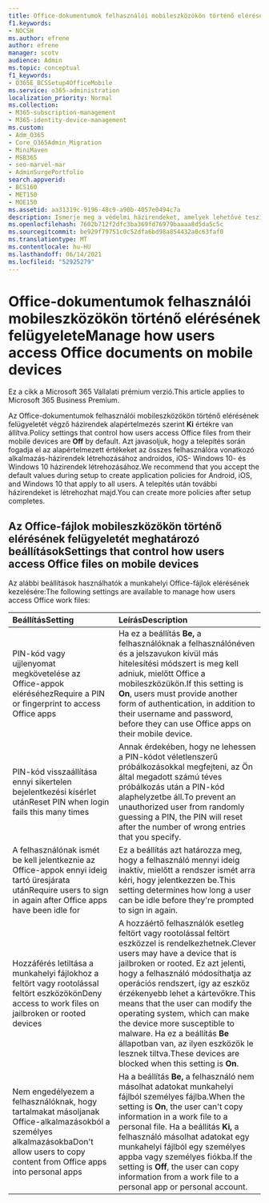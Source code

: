 ```yaml
---
title: Office-dokumentumok felhasználói mobileszközökön történő elérésének felügyelete
f1.keywords:
- NOCSH
ms.author: efrene
author: efrene
manager: scotv
audience: Admin
ms.topic: conceptual
f1_keywords:
- O365E_BCSSetup4OfficeMobile
ms.service: o365-administration
localization_priority: Normal
ms.collection:
- M365-subscription-management
- M365-identity-device-management
ms.custom:
- Adm_O365
- Core_O365Admin_Migration
- MiniMaven
- MSB365
- seo-marvel-mar
- AdminSurgePortfolio
search.appverid:
- BCS160
- MET150
- MOE150
ms.assetid: aa31319c-9196-48c9-a90b-4057e0494c7a
description: Ismerje meg a védelmi házirendeket, amelyek lehetővé teszik annak kezelését, hogy a felhasználók hogyan férnek hozzá Office alkalmazásokhoz és munkahelyi fájlokhoz mobileszközről.
ms.openlocfilehash: 7602b712f2dfc3ba369fd76979baaaa8d5da5c5c
ms.sourcegitcommit: be929f79751c0c52dfa6bd98a854432a0c63faf0
ms.translationtype: MT
ms.contentlocale: hu-HU
ms.lasthandoff: 06/14/2021
ms.locfileid: "52925279"
---
```

# <a name="manage-how-users-access-office-documents-on-mobile-devices"></a><span data-ttu-id="024ee-103">Office-dokumentumok felhasználói mobileszközökön történő elérésének felügyelete</span><span class="sxs-lookup"><span data-stu-id="024ee-103">Manage how users access Office documents on mobile devices</span></span>

<span data-ttu-id="024ee-104">Ez a cikk a Microsoft 365 Vállalati prémium verzió.</span><span class="sxs-lookup"><span data-stu-id="024ee-104">This article applies to Microsoft 365 Business Premium.</span></span>

<span data-ttu-id="024ee-105">Az Office-dokumentumok felhasználói mobileszközökön történő elérésének felügyeletét végző házirendek alapértelmezés szerint **Ki** értékre van állítva.</span><span class="sxs-lookup"><span data-stu-id="024ee-105">Policy settings that control how users access Office files from their mobile devices are **Off** by default.</span></span> <span data-ttu-id="024ee-106">Azt javasoljuk, hogy a telepítés során fogadja el az alapértelmezett értékeket az összes felhasználóra vonatkozó alkalmazás-házirendek létrehozásához androidos, iOS- Windows 10- és Windows 10 házirendek létrehozásához.</span><span class="sxs-lookup"><span data-stu-id="024ee-106">We recommend that you accept the default values during setup to create application policies for Android, iOS, and Windows 10 that apply to all users.</span></span> <span data-ttu-id="024ee-107">A telepítés után további házirendeket is létrehozhat majd.</span><span class="sxs-lookup"><span data-stu-id="024ee-107">You can create more policies after setup completes.</span></span> 
  
## <a name="settings-that-control-how-users-access-office-files-on-mobile-devices"></a><span data-ttu-id="024ee-108">Az Office-fájlok mobileszközökön történő elérésének felügyeletét meghatározó beállítások</span><span class="sxs-lookup"><span data-stu-id="024ee-108">Settings that control how users access Office files on mobile devices</span></span>

<span data-ttu-id="024ee-109">Az alábbi beállítások használhatók a munkahelyi Office-fájlok elérésének kezelésére:</span><span class="sxs-lookup"><span data-stu-id="024ee-109">The following settings are available to manage how users access Office work files:</span></span>

|<span data-ttu-id="024ee-110">Beállítás</span><span class="sxs-lookup"><span data-stu-id="024ee-110">Setting</span></span>  <br/> |<span data-ttu-id="024ee-111">Leírás</span><span class="sxs-lookup"><span data-stu-id="024ee-111">Description</span></span>  <br/> |
|:-----|:-----|
|<span data-ttu-id="024ee-112">PIN-kód vagy ujjlenyomat megkövetelése az Office-appok eléréséhez</span><span class="sxs-lookup"><span data-stu-id="024ee-112">Require a PIN or fingerprint to access Office apps</span></span>  <br/> |<span data-ttu-id="024ee-113">Ha ez a beállítás **Be,** a felhasználóknak a felhasználónéven és a jelszavukon kívül más hitelesítési módszert is meg kell adniuk, mielőtt Office a mobileszközükön.</span><span class="sxs-lookup"><span data-stu-id="024ee-113">If this setting is **On**, users must provide another form of authentication, in addition to their username and password, before they can use Office apps on their mobile device.</span></span>  <br/> |
|<span data-ttu-id="024ee-114">PIN-kód visszaállítása ennyi sikertelen bejelentkezési kísérlet után</span><span class="sxs-lookup"><span data-stu-id="024ee-114">Reset PIN when login fails this many times</span></span>  <br/> |<span data-ttu-id="024ee-115">Annak érdekében, hogy ne lehessen a PIN-kódot véletlenszerű próbálkozásokkal megfejteni, az Ön által megadott számú téves próbálkozás után a PIN-kód alaphelyzetbe áll.</span><span class="sxs-lookup"><span data-stu-id="024ee-115">To prevent an unauthorized user from randomly guessing a PIN, the PIN will reset after the number of wrong entries that you specify.</span></span>  <br/> |
|<span data-ttu-id="024ee-116">A felhasználónak ismét be kell jelentkeznie az Office-appok ennyi ideig tartó üresjárata után</span><span class="sxs-lookup"><span data-stu-id="024ee-116">Require users to sign in again after Office apps have been idle for</span></span>  <br/> |<span data-ttu-id="024ee-117">Ez a beállítás azt határozza meg, hogy a felhasználó mennyi ideig inaktív, mielőtt a rendszer ismét arra kéri, hogy jelentkezzen be.</span><span class="sxs-lookup"><span data-stu-id="024ee-117">This setting determines how long a user can be idle before they're prompted to sign in again.</span></span>  <br/> |
|<span data-ttu-id="024ee-118">Hozzáférés letiltása a munkahelyi fájlokhoz a feltört vagy rootolással feltört eszközökön</span><span class="sxs-lookup"><span data-stu-id="024ee-118">Deny access to work files on jailbroken or rooted devices</span></span>  <br/> |<span data-ttu-id="024ee-119">A hozzáértő felhasználók esetleg feltört vagy rootolással feltört eszközzel is rendelkezhetnek.</span><span class="sxs-lookup"><span data-stu-id="024ee-119">Clever users may have a device that is jailbroken or rooted.</span></span> <span data-ttu-id="024ee-120">Ez azt jelenti, hogy a felhasználó módosíthatja az operációs rendszert, így az eszköz érzékenyebb lehet a kártevőkre.</span><span class="sxs-lookup"><span data-stu-id="024ee-120">This means that the user can modify the operating system, which can make the device more susceptible to malware.</span></span> <span data-ttu-id="024ee-121">Ha ez a beállítás **Be** állapotban van, az ilyen eszközök le lesznek tiltva.</span><span class="sxs-lookup"><span data-stu-id="024ee-121">These devices are blocked when this setting is **On**.</span></span>  <br/> |
|<span data-ttu-id="024ee-122">Nem engedélyezem a felhasználóknak, hogy tartalmakat másoljanak Office-alkalmazásokból a személyes alkalmazásokba</span><span class="sxs-lookup"><span data-stu-id="024ee-122">Don't allow users to copy content from Office apps into personal apps</span></span>  <br/> |<span data-ttu-id="024ee-123">Ha a beállítás **Be,** a felhasználó nem másolhat adatokat munkahelyi fájlból személyes fájlba.</span><span class="sxs-lookup"><span data-stu-id="024ee-123">When the setting is **On**, the user can't copy information in a work file to a personal file.</span></span> <span data-ttu-id="024ee-124">Ha a beállítás **Ki,** a felhasználó másolhat adatokat egy munkahelyi fájlból egy személyes appba vagy személyes fiókba.</span><span class="sxs-lookup"><span data-stu-id="024ee-124">If the setting is **Off**, the user can copy information from a work file to a personal app or personal account.</span></span>  <br/> |
   

